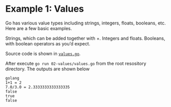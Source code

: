 # Example 1: Values

Go has various value types including strings, integers, floats, booleans, etc. Here are a few basic examples. 

Strings, which can be added together with +. Integers and floats. Booleans, with boolean operators as you’d expect.

Source code is shown in [`values.go`](https://github.com/luangtatipsy/go-by-example/blob/main/02-values/values.go).

After execute `go run 02-values/values.go` from the root resository directory. The outputs are shown below
```
golang
1+1 = 2
7.0/3.0 = 2.3333333333333335
false
true
false
```